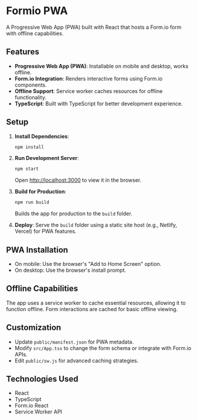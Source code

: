 # Formio PWA

A Progressive Web App (PWA) built with React that hosts a Form.io form with offline capabilities.

## Features

- **Progressive Web App (PWA)**: Installable on mobile and desktop, works offline.
- **Form.io Integration**: Renders interactive forms using Form.io components.
- **Offline Support**: Service worker caches resources for offline functionality.
- **TypeScript**: Built with TypeScript for better development experience.

## Setup

1. **Install Dependencies**:
   ```bash
   npm install
   ```

2. **Run Development Server**:
   ```bash
   npm start
   ```
   Open [http://localhost:3000](http://localhost:3000) to view it in the browser.

3. **Build for Production**:
   ```bash
   npm run build
   ```
   Builds the app for production to the `build` folder.

4. **Deploy**:
   Serve the `build` folder using a static site host (e.g., Netlify, Vercel) for PWA features.

## PWA Installation

- On mobile: Use the browser's "Add to Home Screen" option.
- On desktop: Use the browser's install prompt.

## Offline Capabilities

The app uses a service worker to cache essential resources, allowing it to function offline. Form interactions are cached for basic offline viewing.

## Customization

- Update `public/manifest.json` for PWA metadata.
- Modify `src/App.tsx` to change the form schema or integrate with Form.io APIs.
- Edit `public/sw.js` for advanced caching strategies.

## Technologies Used

- React
- TypeScript
- Form.io React
- Service Worker API
